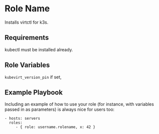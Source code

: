 Role Name
=========

Installs virtctl for k3s.

Requirements
------------

kubectl must be installed already.

Role Variables
--------------

`kubevirt_version_pin` if set, 


Example Playbook
----------------

Including an example of how to use your role (for instance, with variables passed in as parameters) is always nice for users too:

    - hosts: servers
      roles:
         - { role: username.rolename, x: 42 }
